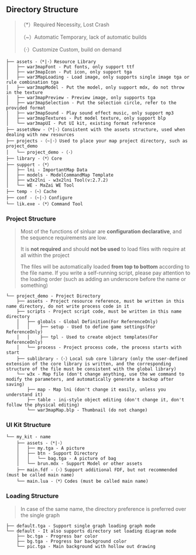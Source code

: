 ## Directory Structure

> （*）Required Necessity, Lost Crash
>
> （~）Automatic Temporary, lack of automatic builds
>
> （·）Customize Custom, build on demand

```
├── assets -（*|·）Resource Library
│   ├── war3mapFont - Put fonts, only support ttf
│   ├── war3mapIcon - Put icon, only support tga
│   ├── war3MapLoading - Load image, only supports single image tga or rule combination tga
│   ├── war3mapModel - Put the model, only support mdx, do not throw in the texture
│   ├── war3mapPreview - Preview image, only supports tga
│   ├── war3mapSelection - Put the selection circle, refer to the provided format
│   ├── war3mapSound - Play sound effect music, only support mp3
│   ├── war3mapTextures - Put model texture, only support blp
│   └── war3mapUI - Put UI kit, existing format reference
├── assetsNew -（*|·）Consistent with the assets structure, used when dealing with new resources
├── projects -（~|·）Used to place your map project directory, such as project_demo
│   └── project_demo -（·）
├── library -（*）Core
├── support -（*）
│   ├── lni - ImportantMap Data
│   ├── models - ModelCommandMap Template
│   ├── w3x2lni - w3x2lni Tool(v:2.7.2)
│   └── WE - MaZai WE Tool
├── temp -（~）Cache
├── conf -（~|·）Configure
└── lik.exe -（*）Command Tool
```

### Project Structure

> Most of the functions of sinluar are **configuration declarative**, and the sequence requirements are low.
>
> It is **not required** and should **not be used** to load files with require at all within the project
>
> The files will be automatically loaded **from top to bottom** according to the file name.
> If you write a self-running script, please pay attention to the loading order (such as adding an underscore before the
> name or something)

```
└── project_demo - Project Directory
    ├── assets - Project resource reference, must be written in this name directory, do not write process code in it
    ├── scripts - Project script code, must be written in this name directory
    │   ├── globals - Global Definition(For ReferenceOnly)
    │   │    ├── setup - Used to define game settings(For ReferenceOnly)
    │   │    ├── tpl - Used to create object templates(For ReferenceOnly)
    │   └── process - Project process code, the process starts with start
    ├── sublibrary -（·）Local sub core library (only the user-defined extension of the core library is written, and the corresponding structure of the file must be consistent with the global library)
    └── w3x - Map file (don't change anything, use the we command to modify the parameters, and automatically generate a backup after saving)
        ├── map - Map lni (don't change it easily, unless you understand it)
        ├── table - ini-style object editing (don't change it, don't follow the physical editing)
        └── war3mapMap.blp - Thumbnail (do not change)
```

### UI Kit Structure

```
└── my_kit - name
    ├── assets -（*|·）
    │   ├── my.tga - A picture
    │   ├── btn - Support Directory
    │   │   └── bag.tga - A picture of bag
    │   └── brun.mdx - Support Model or other assets
    ├── main.fdf -（·）Support additional FDF, but not recommended (must be called main name)
    └── main.lua -（*）Codes (must be called main name)
```

### Loading Structure

> In case of the same name, the directory preference is preferred over the single graph

```
├── default.tga - Support single graph loading graph mode
└── default - It also supports directory set loading diagram mode
    ├── bc.tga - Progress bar color
    ├── bg.tga - Progress bar background color
    └── pic.tga - Main background with hollow out drawing
```
